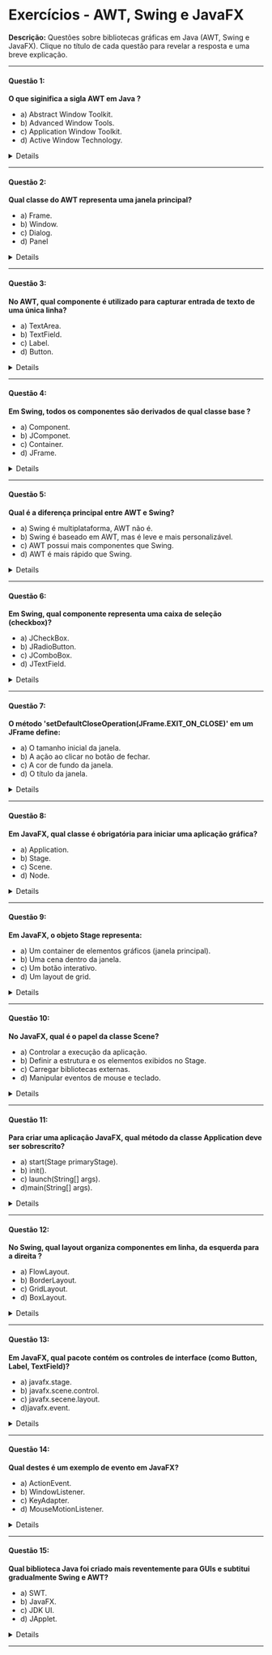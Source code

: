 # Exercícios - AWT, Swing e JavaFX

**Descrição:** Questões sobre bibliotecas gráficas em Java (AWT, Swing e JavaFX).
Clique no título de cada questão para revelar a resposta e uma breve explicação.

---

#### Questão 1:

**O que siginifica a sigla AWT em Java ?**

- a) Abstract Window Toolkit.
- b) Advanced Window Tools.
- c) Application Window Toolkit.
- d) Active Window Technology.

<details>
<sumary>Resposta:</sumary>

- a) Abstract Window Tollkit

**_Explicação:_** AWT é a biblioteca antiga de componentes GUI do Java, cujo nome oficial é **_Abstract Window Tollkit_**.

</details>

---

#### Questão 2:

**Qual classe do AWT representa uma janela principal?**

- a) Frame.
- b) Window.
- c) Dialog.
- d) Panel

<details>
<sumary>Resposta:</sumary>

- a) Frame

**_Explicação:_** 'java.awt.Frame' é a classe que representa uma janela principal com barra de título e bordas no AWT.

</details>

---

#### Questão 3:

**No AWT, qual componente é utilizado para capturar entrada de texto de uma única linha?**

- a) TextArea.
- b) TextField.
- c) Label.
- d) Button.

<details>
<sumary>Resposta:</sumary>

- b) TextField.

**_Explicação:_** 'TextField' é para uma única linha; 'TextArea' é para múltiplas linhas.

</details>

---

#### Questão 4:

**Em Swing, todos os componentes são derivados de qual classe base ?**

- a) Component.
- b) JComponet.
- c) Container.
- d) JFrame.

<details>
<sumary>Resposta:</sumary>

- b) JComponent

**_Explicação:_** Em Swing, a maioria dos componentes visuais herda de 'javax.swing.JComponent'. (Alguns ainda derivam de AWT 'Component' por compatilibilidade.)

</details>

---

#### Questão 5:

**Qual é a diferença principal entre AWT e Swing?**

- a) Swing é multiplataforma, AWT não é.
- b) Swing é baseado em AWT, mas é leve e mais personalizável.
- c) AWT possui mais componentes que Swing.
- d) AWT é mais rápido que Swing.

<details>
<sumary>Resposta:</sumary>

- b) Swing é baseado em AWT, mas é leve e mais personalizável.

**_Explicação:_** Swing foi construído sobre AWT, oferece _lightweight components_ (renderizados em Java) e maior capacidade de customização.

</details>

---

#### Questão 6:

**Em Swing, qual componente representa uma caixa de seleção (checkbox)?**

- a) JCheckBox.
- b) JRadioButton.
- c) JComboBox.
- d) JTextField.

<details>
<sumary>Resposta:</sumary>

- a) JCheckBox.

**_Explicação:_** 'JCheckBox' é o componente checkbox; 'JRadioButton' é para seleção exclusiva.

</details>

---

#### Questão 7:

**O método 'setDefaultCloseOperation(JFrame.EXIT_ON_CLOSE)' em um JFrame define:**

- a) O tamanho inicial da janela.
- b) A ação ao clicar no botão de fechar.
- c) A cor de fundo da janela.
- d) O título da janela.

<details>
<sumary>Resposta:</sumary>

- b) A ação ao cliclar no botão de fechar.

**_Explicação:_** Esse método define o comportamento (por exemplo, encerrar a aplicação) quando usuário fechar a janela.

</details>

---

#### Questão 8:

**Em JavaFX, qual classe é obrigatória para iniciar uma aplicação gráfica?**

- a) Application.
- b) Stage.
- c) Scene.
- d) Node.

<details>
<sumary>Resposta:</sumary>

- a) Application.

**_Explicação:_** Você estende 'javafx.application.Application' e sobrescreve 'start(stage primaryStage)'.

</details>

---

#### Questão 9:

**Em JavaFX, o objeto Stage representa:**

- a) Um container de elementos gráficos (janela principal).
- b) Uma cena dentro da janela.
- c) Um botão interativo.
- d) Um layout de grid.

<details>
<sumary>Resposta:</sumary>

- a) Um container de elementos gráficos (janela principal).

**_Explicação:_** 'Stage' é a janela; 'Scene' contém os elementos (nós) dentro do Stage.

</details>

---

#### Questão 10:

**No JavaFX, qual é o papel da classe Scene?**

- a) Controlar a execução da aplicação.
- b) Definir a estrutura e os elementos exibidos no Stage.
- c) Carregar bibliotecas externas.
- d) Manipular eventos de mouse e teclado.

<details>
<sumary>Resposta:</sumary>

- b) Definir a estrutura e os elementos exibidos no Stage.

**_Explicação:_** 'Scene' contém a árvore de nós (controls, layouts) que serão exibidos no 'Stage'.

</details>

---

#### Questão 11:

**Para criar uma aplicação JavaFX, qual método da classe Application deve ser sobrescrito?**

- a) start(Stage primaryStage).
- b) init().
- c) launch(String[] args).
- d)main(String[] args).

<details>
<sumary>Resposta:</sumary>

- a) start(Stage primaryStage).

**_Explicação:_** 'start' recebe o 'Stage' principal; 'init' e 'main' têm papéis secundários.

</details>

---

#### Questão 12:

**No Swing, qual layout organiza componentes em linha, da esquerda para a direita ?**

- a) FlowLayout.
- b) BorderLayout.
- c) GridLayout.
- d) BoxLayout.

<details>
<sumary>Resposta:</sumary>

- a) FlowLayout.

**_Explicação:_** 'FlorLayout' posiciona componentes em linha (flow), normalmenteda esuqerda para a direita.

</details>

---

#### Questão 13:

**Em JavaFX, qual pacote contém os controles de interface (como Button, Label, TextField)?**

- a) javafx.stage.
- b) javafx.scene.control.
- c) javafx.secene.layout.
- d)javafx.event.

<details>
<sumary>Resposta:</sumary>

- b) java.scene.control.

**_Explicação:_**

</details>

---

#### Questão 14:

**Qual destes é um exemplo de evento em JavaFX?**

- a) ActionEvent.
- b) WindowListener.
- c) KeyAdapter.
- d) MouseMotionListener.

<details>
<sumary>Resposta:</sumary>

- a) ActionEvent.

**_Explicação:_** 'ActionEvent' é usado em controles (ex: botão). As outras opções são tipos de listeners/AWT/Swing.

</details>

---

#### Questão 15:

**Qual biblioteca Java foi criado mais reventemente para GUIs e subtitui gradualmente Swing e AWT?**

- a) SWT.
- b) JavaFX.
- c) JDK UI.
- d) JApplet.

<details>
<sumary>Resposta:</sumary>

- b) JavaFX.

**_Explicação:_** JavaFX é a biblioteca mais nova (desde Java 8 ganhou suporte amplo) para GUIs modernas em Java.

</details>

---
